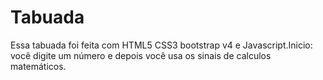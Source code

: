 <h1>Tabuada</h1>
<p> Essa tabuada foi feita com HTML5 CSS3 bootstrap v4 e Javascript.Inicio: você digite um número e depois você usa os sinais de calculos matemáticos.</p>